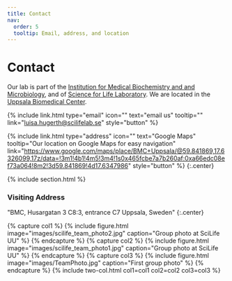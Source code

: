 ```yaml
---
title: Contact
nav:
  order: 5
  tooltip: Email, address, and location
---
```


# <i class="fas fa-envelope"></i>Contact

Our lab is part of the [Institution for Medical Biochemistry and and Microbiology]("https://www.imbim.uu.se/"), and of [Science for Life Laboratory](www.scilifelab.se).
We are located in the [Uppsala Biomedical Center]("https://www.bmc.uu.se/?languageId=1").

{%
  include link.html
  type="email"
  icon=""
  text="email us"
  tooltip=""
  link="luisa.hugerth@scilifelab.se"
  style="button"
%}

{%
  include link.html
  type="address"
  icon=""
  text="Google Maps"
  tooltip="Our location on Google Maps for easy navigation"
  link="https://www.google.com/maps/place/BMC+Uppsala/@59.841869,17.6326099,17z/data=!3m1!4b1!4m5!3m4!1s0x465fcbe7a7b260af:0xa66edc08ef73a064!8m2!3d59.841869!4d17.6347986"
  style="button"
%}
{:.center}

{% include section.html %}

### <i class="fas fa-mail-bulk"></i>Visiting Address

"BMC, Husargatan 3 
C8:3, entrance C7
Uppsala, Sweden"
{:.center}

{% capture col1 %}
{%
  include figure.html
  image="images/scilife_team_photo2.jpg"
  caption="Group photo at SciLife UU"
%}
{% endcapture %}
{% capture col2 %}
{%
  include figure.html
  image="images/scilife_team_photo1.jpg"
  caption="Group photo at SciLife UU"
%}
{% endcapture %}
{% capture col3 %}
{%
  include figure.html
  image="images/TeamPhoto.jpg"
  caption="First group photo"
%}
{% endcapture %}
{% include two-col.html col1=col1 col2=col2 col3=col3 %}
